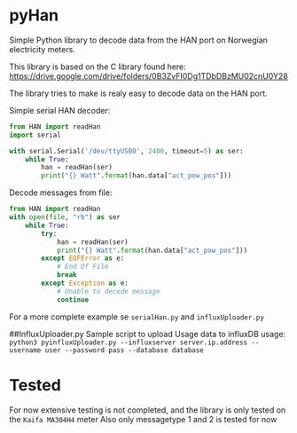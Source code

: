 # pyHan

Simple Python library to decode data from the HAN port on Norwegian electricity meters.

This library is based on the C library found here: https://drive.google.com/drive/folders/0B3ZvFI0Dg1TDbDBzMU02cnU0Y28


The library tries to make is realy easy to decode data on the HAN port.

Simple serial HAN decoder:
```python
from HAN import readHan
import serial

with serial.Serial('/dev/ttyUSB0', 2400, timeout=5) as ser:
    while True:
        han = readHan(ser)
        print("{} Watt".format(han.data["act_pow_pos"]))
``` 


Decode messages from file:
```python
from HAN import readHan
with open(file, "rb") as ser
    while True:
        try:
            han = readHan(ser)
            print("{} Watt".format(han.data["act_pow_pos"]))
        except EOFError as e:
            # End Of File
            break
        except Exception as e:
            # Unable to decode message
            continue

```


For a more complete example se `serialHan.py` and `influxUploader.py`

##InfluxUploader.py
Sample script to upload Usage data to influxDB
usage: `python3 pyinfluxUploader.py --influxserver server.ip.address --username user --password pass --database database`


# Tested

For now extensive testing is not completed, and the library is only tested on the `Kaifa MA304H4` meter
Also only messagetype 1 and 2 is tested for now
